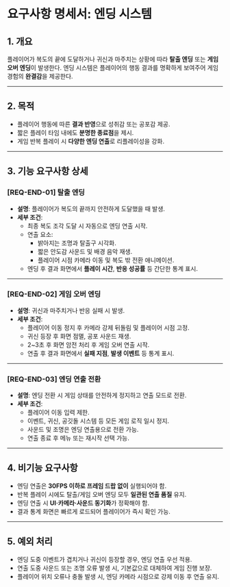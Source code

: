 # 요구사항 명세서: 엔딩 시스템

## 1. 개요

플레이어가 복도의 끝에 도달하거나 귀신과 마주치는 상황에 따라 **탈출 엔딩** 또는 **게임 오버 엔딩**이 발생한다. 엔딩 시스템은 플레이어의 행동 결과를 명확하게 보여주어 게임 경험의 **완결감**을 제공한다.

---

## 2. 목적

- 플레이어 행동에 따른 **결과 반영**으로 성취감 또는 공포감 제공.
- 짧은 플레이 타임 내에도 **분명한 종료점**을 제시.
- 게임 반복 플레이 시 **다양한 엔딩 연출**로 리플레이성을 강화.

---

## 3. 기능 요구사항 상세

### [REQ-END-01] 탈출 엔딩

- **설명**: 플레이어가 복도의 끝까지 안전하게 도달했을 때 발생.
- **세부 조건**:
    - 최종 복도 조각 도달 시 자동으로 엔딩 연출 시작.
    - 연출 요소:
        - 밝아지는 조명과 탈출구 시각화.
        - 짧은 안도감 사운드 및 배경 음악 재생.
        - 플레이어 시점 카메라 이동 및 복도 밖 전환 애니메이션.
    - 엔딩 후 결과 화면에서 **플레이 시간**, **반응 성공률** 등 간단한 통계 표시.

---

### [REQ-END-02] 게임 오버 엔딩

- **설명**: 귀신과 마주치거나 반응 실패 시 발생.
- **세부 조건**:
    - 플레이어 이동 정지 후 카메라 강제 뒤돌림 및 플레이어 시점 고정.
    - 귀신 등장 후 화면 점멸, 공포 사운드 재생.
    - 2~3초 후 화면 암전 처리 후 게임 오버 연출 시작.
    - 연출 후 결과 화면에서 **실패 지점**, **발생 이벤트** 등 통계 표시.

---

### [REQ-END-03] 엔딩 연출 전환

- **설명**: 엔딩 전환 시 게임 상태를 안전하게 정지하고 연출 모드로 전환.
- **세부 조건**:
    - 플레이어 이동 입력 제한.
    - 이벤트, 귀신, 공깃돌 시스템 등 모든 게임 로직 일시 정지.
    - 사운드 및 조명은 엔딩 연출용으로 전환 가능.
    - 연출 종료 후 메뉴 또는 재시작 선택 가능.

---

## 4. 비기능 요구사항

- 엔딩 연출은 **30FPS 이하로 프레임 드랍 없이** 실행되어야 함.
- 반복 플레이 시에도 탈출/게임 오버 엔딩 모두 **일관된 연출 품질** 유지.
- 엔딩 연출 시 **UI·카메라·사운드 동기화**가 정확해야 함.
- 결과 통계 화면은 빠르게 로드되어 플레이어가 즉시 확인 가능.

---

## 5. 예외 처리

- 엔딩 도중 이벤트가 겹치거나 귀신이 등장할 경우, 엔딩 연출 우선 적용.
- 연출 도중 사운드 또는 조명 오류 발생 시, 기본값으로 대체하여 게임 진행 보장.
- 플레이어 위치 오류나 충돌 발생 시, 엔딩 카메라 시점으로 강제 이동 후 연출 유지.